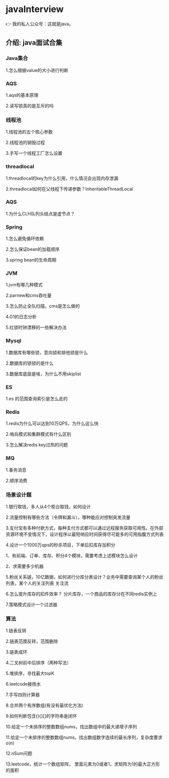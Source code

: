 # javaInterview

👉 我的私人公众号：这就是java。

## 介绍: java面试合集

### Java集合

1.怎么根据value的大小进行判断





### AQS

1.aqs的基本原理

2.读写锁真的是互斥的吗





### 线程池 

1.线程池的五个核心参数 

2.线程池的销毁过程

3.手写一个线程工厂怎么设置





### threadlocal 

1.threadlocal的key为什么引用，什么情况会出现内存泄漏 

2.threadlocal如何在父线程下传递参数？InheritableThreadLocal



### AQS 

1.为什么CLH队列头结点是虚节点？





### Spring

1.怎么避免循环依赖

2.怎么保证bean的加载顺序

3.spring bean的生命周期



### JVM

1.jvm有哪几种模式

2.parnew和cms吞吐量

3.怎么防止全队扫描，cms是怎么做的

4.G1的日志分析

5.红锁时钟漂移的一些解决办法



### Mysql

1.数据库有哪些锁，意向锁和排他锁是什么

2.数据库的锁锁的是什么

3.数据库底层是啥，为什么不用skiplist



### ES

1.es 的范围查询索引是怎么走的





### Redis

1.redis为什么可以达到10万QPS，为什么这么快

2.哨兵模式和集群模式有什么区别

3.怎么解决redis key过热的问题



### MQ

1.事务消息

2.顺序消费



### 场景设计题

1.银行取钱，多人从4个柜台取钱，如何设计

2.流量控制有哪些方法（令牌和漏斗），哪种能应对控制突发流量

3.支付宝有多种付款方式，每种支付方式都可以通过远程服务获取可用性。在外部资源环境不变情况下，设计程序以最短响应时间获得尽可能多的可用指腹方式列表

4.设计一个1000万qps的秒杀项目，下单后扣库存加积分

1、有前端、订单、库存、积分4个模块，需要考虑上述模块怎么设计

2、求需要多少机器

5.粉丝关系链，10亿数据，如何进行分库分表设计？业务中需要查询某个人的粉丝列表，某个人的关注列表    关注流

6.怎么提升库存的扣件效率？  分片库存，一个商品的库存分在不同redis实例上

7.策略模式设计一个过滤器





### 算法

1.链表反转

2.链表范围反转，范围删除

3.链表成环

4.二叉树前中后排序（两种写法）

5.堆排序，寻找最大topK

6.leetcode接雨水

7.手写四则计算器

8.合并两个有序数组(有没有最优化方法)

9.如何判断包含(){}[]的字符串是闭环

10.给定一个未排序的整数数组nums，找出数组中的最大递增子序列

11.给定一个未排序的整数数组nums，找出数组数字连续的最长序列，复杂度要求o(n)

12.nSum问题

13.leetcode，统计一个数组矩阵， 里面元素为0或者1，求矩阵为1的最大正方形的面积
